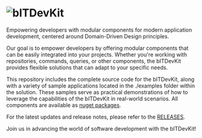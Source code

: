 ![bITDevKit](https://raw.githubusercontent.com/bridgingIT/bITdevKit/main/bITDevKit_Logo.png)
=====================================
Empowering developers with modular components for modern application development, centered around Domain-Driven Design principles.

Our goal is to empower developers by offering modular components that can be easily integrated into your projects. Whether you're working with repositories, commands, queries, or other components, the bITDevKit provides flexible solutions that can adapt to your specific needs.

This repository includes the complete source code for the bITDevKit, along with a variety of sample applications located in the ./examples folder within the solution. These samples serve as practical demonstrations of how to leverage the capabilities of the bITDevKit in real-world scenarios. All components are available as [nuget packages](https://www.nuget.org/packages?q=bitDevKit&packagetype=&prerel=true&sortby=relevance).

For the latest updates and release notes, please refer to the [RELEASES](https://raw.githubusercontent.com/bridgingIT/bITdevKit/main/RELEASES.md).

Join us in advancing the world of software development with the bITDevKit!